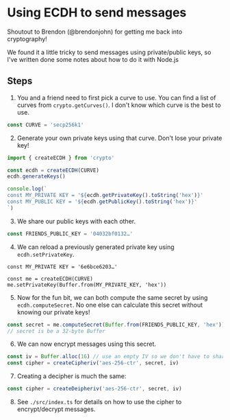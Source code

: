# Using ECDH to send messages

Shoutout to Brendon (@brendonjohn) for getting me back into cryptography!

We found it a little tricky to send messages using private/public keys, so I've
written done some notes about how to do it with Node.js

## Steps

1. You and a friend need to first pick a curve to use. You can find a list of
   curves from `crypto.getCurves()`. I don't know which curve is the best to
   use.

```typescript
const CURVE = 'secp256k1'
```

2. Generate your own private keys using that curve. Don't lose your private
   key!

```typescript
import { createECDH } from 'crypto'

const ecdh = createECDH(CURVE)
ecdh.generateKeys()

console.log(`
const MY_PRIVATE KEY = '${ecdh.getPrivateKey().toString('hex')}'
const MY_PUBLIC KEY = '${ecdh.getPublicKey().toString('hex')}'
`)
```

3. We share our public keys with each other.

```typescript
const FRIENDS_PUBLIC_KEY = '04032bf0132…'
```

4. We can reload a previously generated private key using `ecdh.setPrivateKey`.

```typescipt
const MY_PRIVATE KEY = '6e6bce6203…'

const me = createECDH(CURVE)
me.setPrivateKey(Buffer.from(MY_PRIVATE_KEY, 'hex'))
```

5. Now for the fun bit, we can both compute the same secret by using `ecdh.computeSecret`. No one else can calculate this secret without knowing our private keys!

```typescript
const secret = me.computeSecret(Buffer.from(FRIENDS_PUBLIC_KEY, 'hex'))
// secret is be a 32-byte Buffer
```

6. We can now encrypt messages using this secret.

```typescript
const iv = Buffer.alloc(16) // use an empty IV so we don't have to share this.
const cipher = createCipheriv('aes-256-ctr', secret, iv)
```

7. Creating a decipher is much the same:

```typescript
const cipher = createDeipheriv('aes-256-ctr', secret, iv)
```

8. See `./src/index.ts` for details on how to use the cipher to encrypt/decrypt
   messages.
